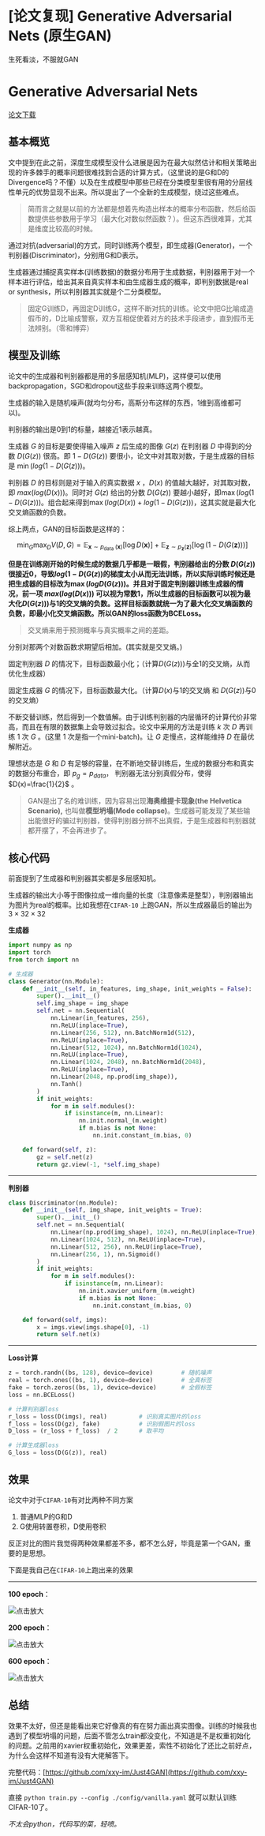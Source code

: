 # [论文复现] Generative Adversarial Nets (原生GAN)


生死看淡，不服就GAN

<!--more-->

# Generative Adversarial Nets


[论文下载](https://papers.nips.cc/paper/2014/file/5ca3e9b122f61f8f06494c97b1afccf3-Paper.pdf)

## 基本概览

文中提到在此之前，深度生成模型没什么进展是因为在最大似然估计和相关策略出现的许多棘手的概率问题很难找到合适的计算方式，（这里说的是G和D的Divergence吗？不懂）以及在生成模型中那些已经在分类模型里很有用的分层线性单元的优势显现不出来。所以提出了一个全新的生成模型，绕过这些难点。

> 简而言之就是以前的方法都是想着先构造出样本的概率分布函数，然后给函数提供些参数用于学习（最大化对数似然函数？）。但这东西很难算，尤其是维度比较高的时候。
> 

通过对抗(adversarial)的方式，同时训练两个模型，即生成器(Generator)，一个判别器(Discriminator)，分别用G和D表示。

生成器通过捕捉真实样本(训练数据)的数据分布用于生成数据，判别器用于对一个样本进行评估，给出其来自真实样本和由生成器生成的概率，即判别数据是real or synthesis，所以判别器其实就是个二分类模型。

> 固定G训练D，再固定D训练G，这样不断对抗的训练。论文中把G比喻成造假币的，D比喻成警察，双方互相促使着对方的技术手段进步，直到假币无法辨别。（零和博弈）
> 

## 模型及训练

论文中的生成器和判别器都是用的多层感知机(MLP)，这样便可以使用backpropagation，SGD和dropout这些手段来训练这两个模型。

生成器的输入是随机噪声(就均匀分布，高斯分布这样的东西，1维到高维都可以)。

判别器的输出是0到1的标量，越接近1表示越真。

生成器 $G$ 的目标是要使得输入噪声 $z$ 后生成的图像 $G(z)$ 在判别器 $D$ 中得到的分数 $D(G(z))$ 很高。即  $1-D(G(z))$ 要很小，论文中对其取对数，于是生成器的目标是 $\min(log(1-D(G(z)))$。

判别器 $D$ 的目标则是对于输入的真实数据 $x$ ，$D(x)$ 的值越大越好，对其取对数，即 $max(log(D(x)))$。同时对 $G(z)$ 给出的分数 $D(G(z))$ 要越小越好，即$\max(log(1-D(G(z)))$。组合起来得到$\max(log(D(x))+log(1-D(G(z)))$，这其实就是最大化交叉熵函数的负数。

综上两点，GAN的目标函数是这样的：

$$
\min_{G}\max_{D}V(D, G)=\mathbb{E}_{\boldsymbol{x}\sim p_{\text {data }}(\boldsymbol{x})}[\log{D}(\boldsymbol{x})]+\mathbb{E}_{\boldsymbol{z}\sim p_{\boldsymbol{z}}(\boldsymbol{z})}[\log (1-D(G(\boldsymbol{z})))]
$$

**但是在训练刚开始的时候生成的数据几乎都是一眼假，判别器给出的分数 $D(G(z))$ 很接近0，导致$log(1-D(G(z))$的梯度太小从而无法训练，所以实际训练时候还是把生成器的目标改为$\max(logD(G(z)))$。并且对于固定判别器训练生成器的情况，前一项 $max(log(D(x)))$ 可以视为常数1，所以生成器的目标函数可以视为最大化$D(G(z)))$与1的交叉熵的负数。这样目标函数就统一为了最大化交叉熵函数的负数，即最小化交叉熵函数。所以GAN的loss函数为BCELoss。**

> 交叉熵来用于预测概率与真实概率之间的差距。

分别对那两个对数函数求期望后相加。(其实就是交叉熵。)

固定判别器 $D$ 的情况下，目标函数最小化；（计算$D(G(z)))$与全1的交叉熵，从而优化生成器）

固定生成器 $G$ 的情况下，目标函数最大化。（计算$D(x)$与1的交叉熵 和 $D(G(z))$与0的交叉熵）

不断交替训练，然后得到一个数值解。由于训练判别器的内层循环的计算代价非常高，而且在有限的数据集上会导致过拟合。论文中采用的方法是训练 $k$ 次 $D$ 再训练 $1$ 次 $G$ 。(这里 $1$ 次是指一个mini-batch)。让 $G$ 走慢点，这样能维持 $D$ 在最优解附近。

理想状态是 $G$ 和 $D$ 有足够的容量，在不断地交替训练后，生成的数据分布和真实的数据分布重合，即 $p_g = p_{data}$， 判别器无法分别真假分布，使得 $D(x)=\frac{1}{2}$ 。

> GAN是出了名的难训练，因为容易出现****海奥维提卡现象(the Helvetica Scenario),**** 也叫做****模型坍塌(Mode collapse)****。生成器可能发现了某些输出能很好的骗过判别器，使得判别器分辨不出真假，于是生成器和判别器就都开摆了，不会再进步了。
> 

## 核心代码

前面提到了生成器和判别器其实都是多层感知机。

生成器的输出大小等于图像拉成一维向量的长度（注意像素是整型），判别器输出为图片为real的概率。比如我想在`CIFAR-10` 上跑GAN，所以生成器最后的输出为 $3\times32\times32$

**生成器**

```python
import numpy as np
import torch
from torch import nn

# 生成器
class Generator(nn.Module):
    def __init__(self, in_features, img_shape, init_weights = False):
        super().__init__()
        self.img_shape = img_shape
        self.net = nn.Sequential(
            nn.Linear(in_features, 256),
            nn.ReLU(inplace=True),
            nn.Linear(256, 512), nn.BatchNorm1d(512),
            nn.ReLU(inplace=True),
            nn.Linear(512, 1024), nn.BatchNorm1d(1024),
            nn.ReLU(inplace=True),
            nn.Linear(1024, 2048), nn.BatchNorm1d(2048),
            nn.ReLU(inplace=True),
            nn.Linear(2048, np.prod(img_shape)),
            nn.Tanh()
        )
        if init_weights:
            for m in self.modules():
                if isinstance(m, nn.Linear):
                    nn.init.normal_(m.weight)
                    if m.bias is not None:
                        nn.init.constant_(m.bias, 0)

    def forward(self, z):
        gz = self.net(z)
        return gz.view(-1, *self.img_shape)
```

---

**判别器**

```python
class Discriminator(nn.Module):
    def __init__(self, img_shape, init_weights = True):
        super().__init__()
        self.net = nn.Sequential(
            nn.Linear(np.prod(img_shape), 1024), nn.ReLU(inplace=True),
            nn.Linear(1024, 512), nn.ReLU(inplace=True),
            nn.Linear(512, 256), nn.ReLU(inplace=True),
            nn.Linear(256, 1), nn.Sigmoid()
        )
        if init_weights:
            for m in self.modules():
                if isinstance(m, nn.Linear):
                    nn.init.xavier_uniform_(m.weight)
                    if m.bias is not None:
                        nn.init.constant_(m.bias, 0)

    def forward(self, imgs):
        x = imgs.view(imgs.shape[0], -1)
        return self.net(x)
```

---

**Loss计算**

```python
z = torch.randn((bs, 128), device=device)        # 随机噪声
real = torch.ones((bs, 1), device=device)        # 全真标签
fake = torch.zeros((bs, 1), device=device)       # 全假标签
loss = nn.BCELoss()

# 计算判别器loss
r_loss = loss(D(imgs), real)         # 识别真实图片的loss
f_loss = loss(D(gz), fake)           # 识别假图片的loss
D_loss = (r_loss + f_loss)  / 2      # 取平均

# 计算生成器loss
G_loss = loss(D(G(z)), real)
```

## 效果

论文中对于`CIFAR-10`有对比两种不同方案

1. 普通MLP的G和D
2. G使用转置卷积，D使用卷积

反正对比的图片我觉得两种效果都差不多，都不怎么好，毕竟是第一个GAN，重要的是思想。

下面是我自己在`CIFAR-10`上跑出来的效果

---

**100 epoch**：

![点击放大](https://cdn.jsdelivr.net/gh/xxy-im/storage@gh-pages/images/gan_epoch100.png)

**200 epoch**：

![点击放大](https://cdn.jsdelivr.net/gh/xxy-im/storage@gh-pages/images/gan_epoch200.png)

**600 epoch**：

![点击放大](https://cdn.jsdelivr.net/gh/xxy-im/storage@gh-pages/images/gan_epoch600.png)

## 总结

效果不太好，但还是能看出来它好像真的有在努力画出真实图像。训练的时候我也遇到了模型坍塌的问题，后面不管怎么train都没变化，不知道是不是权重初始化的问题。之前用的xavier权重初始化，效果更差，索性不初始化了还比之前好点，为什么会这样不知道有没有大佬解答下。

完整代码：[https://github.com/xxy-im/Just4GAN](https://github.com/xxy-im/Just4GAN)

直接 `python train.py --config ./config/vanilla.yaml` 就可以默认训练CIFAR-10了。

*不太会python，代码写的菜，轻喷。*

